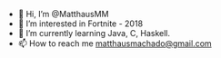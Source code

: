 - 👋 Hi, I’m @MatthausMM
- 👀 I’m interested in Fortnite - 2018
- 🌱 I’m currently learning Java, C, Haskell.
- 📫 How to reach me matthausmachado@gmail.com

<!---
MatthausMM/MatthausMM is a ✨ special ✨ repository because its `README.md` (this file) appears on your GitHub profile.
You can click the Preview link to take a look at your changes.
--->
